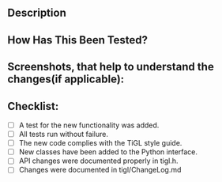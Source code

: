 <!--- Provide a general summary of your changes in the Title above -->

## Description
<!--- Describe your changes in detail -->
<!--- Why is this change required? What problem does it solve? -->
<!--- If it fixes an open issue, please link to the issue here. -->

## How Has This Been Tested?
<!--- Please describe in detail how you tested your changes. -->

## Screenshots, that help to understand the changes(if applicable):


## Checklist:
<!--- Go over all the following points, and put an `x` in all the boxes that apply. -->
<!--- If you're unsure about any of these, don't hesitate to ask. We're here to help! -->
- [ ] A test for the new functionality was added.
- [ ] All tests run without failure.
- [ ] The new code complies with the TiGL style guide.
- [ ] New classes have been added to the Python interface.
- [ ] API changes were documented properly in tigl.h.
- [ ] Changes were documented in tigl/ChangeLog.md
